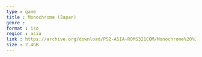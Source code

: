 ```yaml
---
type : game
title : Monochrome (Japan)
genre : 
format : iso
region : asia
link : https://archive.org/download/PS2-ASIA-ROMS321COM/Monochrome%20%28Japan%29.7z
size : 2.4GB
---
```

